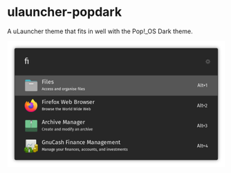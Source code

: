 # ulauncher-popdark

A uLauncher theme that fits in well with the Pop!\_OS Dark theme.

![](./screenshot.png)
